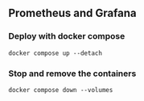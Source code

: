 ## Prometheus and Grafana

### Deploy with docker compose

```shell
docker compose up --detach
```

### Stop and remove the containers

```shell
docker compose down --volumes
```
